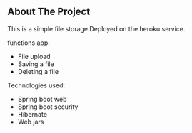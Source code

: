 <!-- ABOUT THE PROJECT -->
## About The Project

This is a simple file storage.Deployed on the heroku service.

functions app:

* File upload
* Saving a file
* Deleting a file

Technologies used:

* Spring boot web
* Spring boot security
* Hibernate
* Web jars

